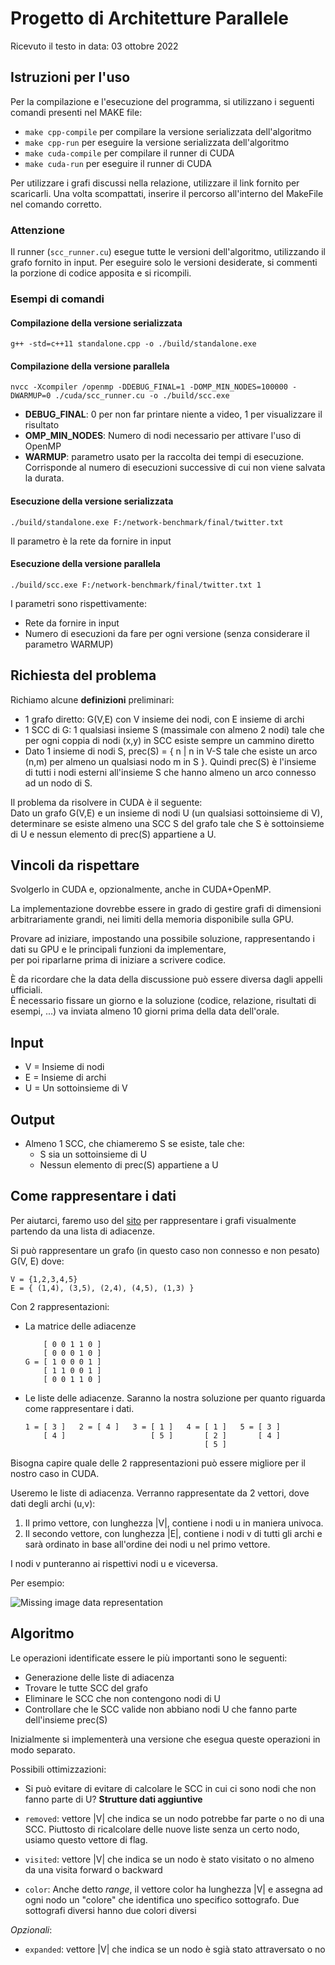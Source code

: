 # Progetto di Architetture Parallele

Ricevuto il testo in data: 03 ottobre 2022

## Istruzioni per l'uso

Per la compilazione e l'esecuzione del programma, si utilizzano i seguenti comandi presenti nel MAKE file:
- `make cpp-compile` per compilare la versione serializzata dell'algoritmo
- `make cpp-run` per eseguire la versione serializzata dell'algoritmo
- `make cuda-compile` per compilare il runner di CUDA
- `make cuda-run` per eseguire il runner di CUDA

Per utilizzare i grafi discussi nella relazione, utilizzare il link fornito per scaricarli. Una volta scompattati, inserire il percorso all'interno del MakeFile nel comando corretto.

### Attenzione

Il runner (`scc_runner.cu`) esegue tutte le versioni dell'algoritmo, utilizzando il grafo fornito in input. Per eseguire solo le versioni desiderate, si commenti la porzione di codice apposita e si ricompili.

### Esempi di comandi

#### Compilazione della versione serializzata

```g++ -std=c++11 standalone.cpp -o ./build/standalone.exe```

#### Compilazione della versione parallela

```nvcc -Xcompiler /openmp -DDEBUG_FINAL=1 -DOMP_MIN_NODES=100000 -DWARMUP=0 ./cuda/scc_runner.cu -o ./build/scc.exe```

- **DEBUG_FINAL**: 0 per non far printare niente a video, 1 per visualizzare il risultato
- **OMP_MIN_NODES**: Numero di nodi necessario per attivare l'uso di OpenMP
- **WARMUP**: parametro usato per la raccolta dei tempi di esecuzione. Corrisponde al numero di esecuzioni successive di cui non viene salvata la durata.

#### Esecuzione della versione serializzata

```./build/standalone.exe F:/network-benchmark/final/twitter.txt```

Il parametro è la rete da fornire in input

#### Esecuzione della versione parallela

```./build/scc.exe F:/network-benchmark/final/twitter.txt 1```

I parametri sono rispettivamente:
- Rete da fornire in input
- Numero di esecuzioni da fare per ogni versione (senza considerare il parametro WARMUP)

## Richiesta del problema

Richiamo alcune **definizioni** preliminari:
  - 1 grafo diretto: G(V,E) con V insieme dei nodi, con E insieme di archi
  - 1 SCC di G: 1 qualsiasi insieme S (massimale con almeno 2 nodi) tale che per ogni coppia di nodi (x,y) in SCC esiste sempre un cammino diretto
  - Dato 1 insieme di nodi S, prec(S) = { n | n in V-S tale che esiste un arco (n,m) per almeno un qualsiasi nodo m in S }. Quindi prec(S) è l'insieme di tutti i nodi esterni all'insieme S che hanno almeno un arco connesso ad un nodo di S.

Il problema da risolvere in CUDA è il seguente: \
Dato un grafo G(V,E) e un insieme di nodi U  (un qualsiasi sottoinsieme di V),
determinare se esiste almeno una SCC  S del grafo tale che S è sottoinsieme di U
e nessun elemento di prec(S) appartiene a U.

## Vincoli da rispettare

Svolgerlo in CUDA e, opzionalmente, anche in CUDA+OpenMP.

La implementazione dovrebbe essere in grado di gestire grafi di dimensioni arbitrariamente grandi,
nei limiti della memoria disponibile sulla GPU.

Provare ad iniziare, impostando una possibile soluzione, rappresentando i dati su GPU e le principali funzioni da implementare,  
per poi riparlarne prima di iniziare a scrivere codice.

È da ricordare che la data della discussione può essere diversa dagli appelli ufficiali. \
È necessario fissare un giorno e la soluzione (codice, relazione, risultati di esempi, ...) va inviata almeno 10 giorni prima della data dell'orale.
  
## Input
  - V = Insieme di nodi
  - E = Insieme di archi
  - U = Un sottoinsieme di V

## Output
  - Almeno 1 SCC, che chiameremo S se esiste, tale che:
    - S sia un sottoinsieme di U
    - Nessun elemento di prec(S) appartiene a U

## Come rappresentare i dati

Per aiutarci, faremo uso del [sito](https://csacademy.com/app/graph_editor/) per rappresentare i grafi visualmente partendo da una lista di adiacenze.


Si può rappresentare un grafo (in questo caso non connesso e non pesato) G(V, E) dove:

    V = {1,2,3,4,5}
    E = { (1,4), (3,5), (2,4), (4,5), (1,3) }

Con 2 rappresentazioni:
  - La matrice delle adiacenze

            [ 0 0 1 1 0 ]
            [ 0 0 0 1 0 ]
        G = [ 1 0 0 0 1 ]
            [ 1 1 0 0 1 ]
            [ 0 0 1 1 0 ]

  - Le liste delle adiacenze.
  Saranno la nostra soluzione per quanto riguarda come rappresentare i dati.

        1 = [ 3 ]   2 = [ 4 ]   3 = [ 1 ]   4 = [ 1 ]   5 = [ 3 ]
            [ 4 ]                   [ 5 ]       [ 2 ]       [ 4 ]
                                                [ 5 ]

Bisogna capire quale delle 2 rappresentazioni può essere migliore per il nostro caso in CUDA.

Useremo le liste di adiacenza.
Verranno rappresentate da 2 vettori, dove dati degli archi (u,v):

1. Il primo vettore, con lunghezza |V|, contiene i nodi u in maniera univoca.
2. Il secondo vettore, con lunghezza |E|, contiene i nodi v di tutti gli archi e sarà ordinato in base all'ordine dei nodi u nel primo vettore.

I nodi v punteranno ai rispettivi nodi u e viceversa.

Per esempio:

![Missing image data representation](img/example_representation_data.jpeg "Data representation")

## Algoritmo

Le operazioni identificate essere le più importanti sono le seguenti:
 * Generazione delle liste di adiacenza
 * Trovare le tutte SCC del grafo
 * Eliminare le SCC che non contengono nodi di U
 * Controllare che le SCC valide non abbiano nodi U che fanno parte dell'insieme prec(S)

Inizialmente si implementerà una versione che esegua queste operazioni in modo separato.

Possibili ottimizzazioni:
 * Si può evitare di evitare di calcolare le SCC in cui ci sono nodi che non fanno parte di U?
**Strutture dati aggiuntive**

* `removed`: vettore |V| che indica se un nodo potrebbe far parte o no di una SCC. Piuttosto di ricalcolare delle nuove liste senza un certo nodo, usiamo questo vettore di flag.
* `visited`: vettore |V| che indica se un nodo è stato visitato o no almeno da una visita forward o backward 
* `color`: Anche detto _range_, il vettore color ha lunghezza |V| e assegna ad ogni nodo un "colore" che identifica uno specifico sottografo. Due sottografi diversi hanno due colori diversi

_Opzionali_:
* `expanded`: vettore |V| che indica se un nodo è sgià stato attraversato o no